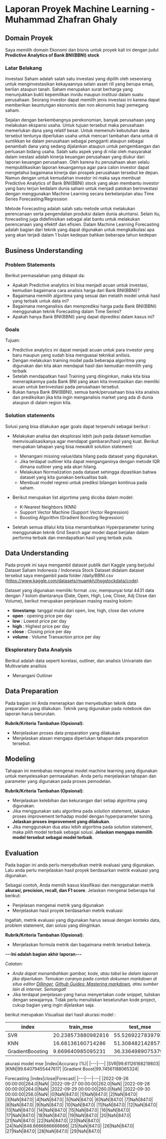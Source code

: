 # Laporan Proyek Machine Learning - Muhammad Zhafran Ghaly

## Domain Proyek

Saya memilih domain Ekonomi dan bisnis untuk proyek kali ini dengan judul **Predictive Analytics of Bank BNI(BBNI) stock**

### Latar Belakang
Investasi Saham adalah salah satu investasi yang dipilih oleh
seseorang untuk menginvestasikan kekayaannya selain asset rill yang
berupa emas, berlian ataupun tanah. Saham merupakan surat berharga yang
menunjukkan bukti kepemilikan invidu maupun institusi dalam suatu
perusahaan. Seorang investor dapat memilih jenis investasi ini karena dapat
memberikan keuntungan ekonomis dan non ekonomis bagi pemegang
saham.

Sejalan dengan berkembangnya perekonomian, banyak perusahaan
yang melakukan ekspansi usaha. Untuk tujuan tersebut maka perusahaan
memerlukan dana yang relatif besar. Untuk memenuhi kebutuhan dana
tersebut tentunya diperlukan usaha untuk mencari tambahan dana untuk di
suntikkan ke dalam perusahaan sebagai pengganti ataupun sebagai
penambah dana yang sedang dijalankan ataupun untuk pengembangan dan
perluasan bidang usaha. Salah satu aspek yang di nilai oleh masyarakat
dalam ivestasi adalah kinerja keuangan perusahaan yang diukur dari laporan
keuangan perusahaan. Oleh karena itu perusahaan akan selalu
mempublikasikan laporan keuangannya agar para calon investor dapat
mengetahui bagaimana kinerja dan prospek perusahaan tersebut ke depan. Namun dengan untuk kemudahan investor ini maka saya membuat Predictive Analytics of Bank BNI(BBNI) stock yang akan membantu investor yang baru terjun kedalam dunia saham untuk menjadi patokan berinvestasi dengan menggunakan Machine Learning secara berkelanjutan atau Time Series Forecasting/Regression

Metode Forecasting adalah salah satu metode untuk melakukan perencanaan serta pengendalian produksi dalam dunia akuntansi. Selain itu, forecasting juga didefinisikan sebagai alat bantu untuk melakukan perencanaan yang efektif dan efisien. Dalam Machine Learning Forecasting adalah bagian dari teknik yang dapat digunakan untuk mengkalkulasi apa yang akan terjadi dalam 1 bulan kedepan bahkan beberapa tahun kedepan
## Business Understanding
### Problem Statements
Berikut permasalahan yang didapat da:
- Apakah Predictive analytics ini bisa menjadi acuan untuk investasi, kemudian bagaimana cara analisis harga dari Bank BNI(BBNI)?
- Bagaimana memilih algoritma yang sesuai dan melatih model untuk hasil yang terbaik untuk data ini?
- Bagaimana menganalisis dan memprediksi harga pada Bank BNI(BBNI) menggunakan teknik Forecasting dalam Time Series?
- Apakah hanya Bank BNI(BBNI) yang dapat diprediksi dalam kasus ini?

### Goals

Tujuan:
- Predictive analytics ini dapat menjadi acuan untuk para investor yang baru maupun yang sudah bisa menguasai teknikal anilisis.
- Dengan melakukan training model pada beberapa algoritma yang digunakan dan kita akan mendapat hasil dan kemudian memilih yang terbaik
- Setelah mendapatkan hasil Training yang diinginkan, maka kita bisa menerapkannya pada Bank BNI yang akan kita investasikan dan memliki acuan untuk berinvestasi pada perusahaan tersebut.
- Bukan hanya Bank BNI(BBNI), semua bank/perusahaan bisa kita analisis dan prediksikan jika kita ingin menganalisis market yang ada di dunia ataupun di dalam region kita.


### Solution statements
Solusi yang bisa dilakukan agar goals dapat terpenuhi sebagai berikut :
* Melakukan analisa dan eksplorasi lebih jauh pada dataset kemudian memvisualisasikanya agar mendapat gambaran/hasil yang kuat. Berikut merupakan tahapan yang bisa mewakili solution statement:
  - Menangani missing value/data hilang pada dataset yang digunakan.
  - Jika terdapat outliner kita dapat menganganinya dengan metode IQR dimana outliner yang ada akan hilang.
  - Melakukan Normalization pada dataset sehingga dipastikan bahwa dataset yang kita gunakan berkualitas baik.
  - Membuat model regresi untuk prediksi bilangan kontinua pada saham.

* Berikut merupakan list algortima yang dicoba dalam model:
  - K-Nearest Neighbors (KNN)
  - Support Vector Machine (Support Vector Regression)
  - Boosting Algorithm (Gradient Boosting Regression)

* Seletah semua dilalui kita bisa menambahkan Hyperparameter tuning menggunakan teknik Grid Search agar model dapat berjalan dalam performa terbaik dan mendapatkan hasil yang terbaik pula.

## Data Understanding
Pada proyek ini saya mengambil dataset publik dari Kaggle yang berjudul Dataset Saham Indonesia / Indonesia Stock Dataset didalam dataset tersebut saya mengambil pada folder /daily/BBNI.csv (https://www.kaggle.com/datasets/muamkh/ihsgstockdata/code).

Dataset yang digunakan memiliki format .csv, mempunyai total 4431 data dengan 7 kolom diantaranya (Date, Open, High, Low, Close, Adj Close dan Volume), berikut merupakan penjelasan masing masing kolom:
- **timestamp**: tanggal mulai dari open, low, high, close dan volume
- **open** : opening price per day
- **low** : Lowest price per day
- **high** : Highest price per day
- **close** : Closing price per day
- **volume** : Volume Transaction price per day

### Eksploratory Data Analysis
Berikut adalah data seperti korelasi, outliner, dan analisis Univariate dan Multivariate anailisis
- Menangani Outliner

## Data Preparation
Pada bagian ini Anda menerapkan dan menyebutkan teknik data preparation yang dilakukan. Teknik yang digunakan pada notebook dan laporan harus berurutan.

**Rubrik/Kriteria Tambahan (Opsional)**: 
- Menjelaskan proses data preparation yang dilakukan
- Menjelaskan alasan mengapa diperlukan tahapan data preparation tersebut.

## Modeling
Tahapan ini membahas mengenai model machine learning yang digunakan untuk menyelesaikan permasalahan. Anda perlu menjelaskan tahapan dan parameter yang digunakan pada proses pemodelan.

**Rubrik/Kriteria Tambahan (Opsional)**: 
- Menjelaskan kelebihan dan kekurangan dari setiap algoritma yang digunakan.
- Jika menggunakan satu algoritma pada solution statement, lakukan proses improvement terhadap model dengan hyperparameter tuning. **Jelaskan proses improvement yang dilakukan**.
- Jika menggunakan dua atau lebih algoritma pada solution statement, maka pilih model terbaik sebagai solusi. **Jelaskan mengapa memilih model tersebut sebagai model terbaik**.

## Evaluation
Pada bagian ini anda perlu menyebutkan metrik evaluasi yang digunakan. Lalu anda perlu menjelaskan hasil proyek berdasarkan metrik evaluasi yang digunakan.

Sebagai contoh, Anda memiih kasus klasifikasi dan menggunakan metrik **akurasi, precision, recall, dan F1 score**. Jelaskan mengenai beberapa hal berikut:
- Penjelasan mengenai metrik yang digunakan
- Menjelaskan hasil proyek berdasarkan metrik evaluasi

Ingatlah, metrik evaluasi yang digunakan harus sesuai dengan konteks data, problem statement, dan solusi yang diinginkan.

**Rubrik/Kriteria Tambahan (Opsional)**: 
- Menjelaskan formula metrik dan bagaimana metrik tersebut bekerja.

**---Ini adalah bagian akhir laporan---**

_Catatan:_
- _Anda dapat menambahkan gambar, kode, atau tabel ke dalam laporan jika diperlukan. Temukan caranya pada contoh dokumen markdown di situs editor [Dillinger](https://dillinger.io/), [Github Guides: Mastering markdown](https://guides.github.com/features/mastering-markdown/), atau sumber lain di internet. Semangat!_
- Jika terdapat penjelasan yang harus menyertakan code snippet, tuliskan dengan sewajarnya. Tidak perlu menuliskan keseluruhan kode project, cukup bagian yang ingin dijelaskan saja.

berikut merupakan Visualisai dari hasil akurasi model :

|index|train\_mse|test\_mse|
|---|---|---|
|SVR|20\.238573880982816|55\.52692278397914|
|KNN|16\.68136160714286|51\.30848214285714|
|GradientBoosting|9\.669640985095231|36\.33649890753796|

akurasi model mse
|index|Accuracy \(%\)|
|---|---|
|SVR|99\.61126168219803|
|KNN|99\.64079455447617|
|Gradient Boost|99\.74561188065324|

Forecasting
|index|close|Forecast|
|---|---|---|
|2022-09-26 00:00:00|264\.0|NaN|
|2022-09-27 00:00:00|262\.0|NaN|
|2022-09-28 00:00:00|264\.0|NaN|
|2022-09-29 00:00:00|260\.0|NaN|
|2022-09-30 00:00:00|256\.0|NaN|
|0|NaN|847\.0|
|1|NaN|847\.0|
|2|NaN|847\.0|
|3|NaN|847\.0|
|4|NaN|847\.0|
|5|NaN|847\.0|
|6|NaN|847\.0|
|7|NaN|847\.0|
|8|NaN|847\.0|
|9|NaN|847\.0|
|10|NaN|847\.0|
|11|NaN|847\.0|
|12|NaN|847\.0|
|13|NaN|847\.0|
|14|NaN|847\.0|
|15|NaN|847\.0|
|16|NaN|847\.0|
|17|NaN|847\.0|
|18|NaN|847\.0|
|19|NaN|847\.0|
|20|NaN|847\.0|
|21|NaN|847\.0|
|22|NaN|847\.0|
|23|NaN|847\.0|
|24|NaN|848\.6666666666666|
|25|NaN|847\.0|
|26|NaN|847\.0|
|27|NaN|847\.0|
|28|NaN|847\.0|
|29|NaN|847\.0|
